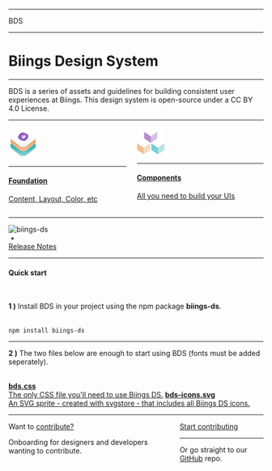 <hr class="is-hidden-tablet is-size-7">
<span class="is-relative has-background-white has-text-black is-size-4 is-size-5-mobile has-text-weight-bold">
    <div class="has-background-primary-gradient is-mask is-overlay"></div>
    BDS
</span>
<hr class="is-marginless">
<h1 class="title is-size-3-mobile has-text-weight-bolder is-family-primary">Biings <span class="has-text-weight-light">Design System</span></h1>
<hr class="is-size-2 is-visible">
<p class="subtitle is-3 is-size-4-mobile is-family-secondary has-text-dark">
    BDS is a series of assets and guidelines for building consistent user experiences at Biings. This design system is open-source under a CC BY 4.0 License.
</p>
<hr>
<div class="columns is-multiline">
    <div class="column is-half">
        <a href="#/content" class="box is-medium has-background-primary-gradient is-floating hover-to-popping">
            <img src="media/bds.png" width="58" class="no-zoom"/>
            <hr class="is-size-7">
            <h4 class="title has-text-white is-family-primary has-text-weight-semibold">Foundation</h4>
            <p class="subtitle is-5 has-text-white is-dimmed has-text-weight-medium">Content, Layout, Color, etc</p>
        </a>
    </div>
    <div class="column is-half">
        <a href="#/avatar" class="box is-medium has-background-dark is-raised is-floating hover-to-popping">
            <img src="media/components.png" width="55" class="no-zoom"/>
            <hr class="is-size-7">
            <h4 class="title has-text-white is-family-primary has-text-weight-semibold">Components</h4>
            <p class="subtitle is-5 has-text-white is-dimmed has-text-weight-medium">All you need to build your UIs</p>
        </a>
    </div>
</div>

<hr>

<div class="level is-mobile">
    <div class="level-left">
        <div class="level-item">
            <img src="https://img.shields.io/npm/v/biings-ds.svg?color=%23815BC3&label=npm&style=flat-square" alt="biings-ds">
        </div>
        <div class="level-item has-text-grey-light">&nbsp;•</div>
        <div class="level-item">
            <a href="#/CHANGELOG"
               class="is-size-6 has-text-weight-medium">Release Notes</a>
        </div>
    </div>
</div>

<hr class="is-visible is-size-1">

<h4 class="title is-family-primary"><strong>Quick start</strong></h4><br>

<strong>1 )</strong> Install BDS in your project using the npm package <strong>biings-ds</strong>.<br><br>

    npm install biings-ds
<hr>

<strong>2 )</strong> The two files below are enough to start using BDS (fonts must be added seperately).<br><br>

<a href="https://raw.githubusercontent.com/biings/biings-ds/master/build/bds.css" class="box is-bordered has-text-grey-darker" download><span class="is-monospace">**bds.css**</span><br>The only CSS file you'll need to use Biings DS.</a>
<a href="https://raw.githubusercontent.com/biings/biings-ds/master/build/bds-icons.min.svg" class="box is-bordered has-text-grey-darker" download><span class="is-monospace">**bds-icons.svg**</span><br>An SVG sprite - created with svgstore - that includes all Biings DS icons.</a>


<hr class="is-size-3">

<div class="box is-popping is-large has-background-info-gradient">
    <div class="columns is-marginless is-vcentered">
        <div class="column is-6">
            <div class="title is-2 is-family-secondary is-spaced">Want to <u>contribute?</u></div>
            <p class="subtitle is-5 has-text-dark">Onboarding for designers and developers wanting to contribute.</p>
        </div>
        <div class="column is-5 is-offset-1 has-text-centered is-size-6 has-text-info-dark">
            <a href="#/contribute" class="button is-rounded is-info is-glowing is-beefy">Start contributing</a>
            <hr class="is-marginless is-wavy">
            Or go straight to our <a href="https://github.com/biings/biings-ds" class="is-underlined">GitHub</a> repo.
        </div>
    </div>
</div>
